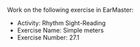 Work on the following exercise in EarMaster:
- Activity: Rhythm Sight-Reading
- Exercise Name: Simple meters
- Exercise Number: 27.1
